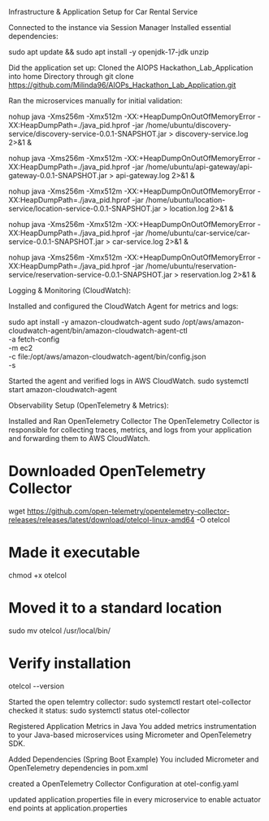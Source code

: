 Infrastructure & Application Setup for Car Rental Service

Connected to the instance via Session Manager
Installed essential dependencies:

sudo apt update && sudo apt install -y openjdk-17-jdk unzip

Did the application set up:
Cloned the AIOPS Hackathon_Lab_Application into home Directory through
git clone https://github.com/Milinda96/AIOPs_Hackathon_Lab_Application.git

Ran the microservices manually for initial validation:

nohup java -Xms256m -Xmx512m -XX:+HeapDumpOnOutOfMemoryError -XX:HeapDumpPath=./java_pid.hprof -jar /home/ubuntu/discovery-service/discovery-service-0.0.1-SNAPSHOT.jar > discovery-service.log 2>&1 &


nohup java -Xms256m -Xmx512m -XX:+HeapDumpOnOutOfMemoryError -XX:HeapDumpPath=./java_pid.hprof -jar /home/ubuntu/api-gateway/api-gateway-0.0.1-SNAPSHOT.jar > api-gateway.log 2>&1 &


nohup java -Xms256m -Xmx512m -XX:+HeapDumpOnOutOfMemoryError -XX:HeapDumpPath=./java_pid.hprof -jar /home/ubuntu/location-service/location-service-0.0.1-SNAPSHOT.jar > location.log 2>&1 &


nohup java -Xms256m -Xmx512m -XX:+HeapDumpOnOutOfMemoryError -XX:HeapDumpPath=./java_pid.hprof -jar /home/ubuntu/car-service/car-service-0.0.1-SNAPSHOT.jar > car-service.log 2>&1 &


nohup java -Xms256m -Xmx512m -XX:+HeapDumpOnOutOfMemoryError -XX:HeapDumpPath=./java_pid.hprof -jar /home/ubuntu/reservation-service/reservation-service-0.0.1-SNAPSHOT.jar > reservation.log 2>&1 &


 Logging & Monitoring (CloudWatch):

 Installed and configured the CloudWatch Agent for metrics and logs:
 
sudo apt install -y amazon-cloudwatch-agent
sudo /opt/aws/amazon-cloudwatch-agent/bin/amazon-cloudwatch-agent-ctl \
  -a fetch-config \
  -m ec2 \
  -c file:/opt/aws/amazon-cloudwatch-agent/bin/config.json \
  -s

Started the agent and verified logs in AWS CloudWatch.
sudo systemctl start amazon-cloudwatch-agent



 Observability Setup (OpenTelemetry & Metrics):

Installed and Ran OpenTelemetry Collector
The OpenTelemetry Collector is responsible for collecting traces, metrics, and logs from your application and forwarding them to AWS CloudWatch.

# Downloaded OpenTelemetry Collector
wget https://github.com/open-telemetry/opentelemetry-collector-releases/releases/latest/download/otelcol-linux-amd64 -O otelcol

# Made it executable
chmod +x otelcol

# Moved it to a standard location
sudo mv otelcol /usr/local/bin/

# Verify installation
otelcol --version

Started the open telemtry collector:
sudo systemctl restart otel-collector
checked it status:
sudo systemctl status otel-collector

Registered Application Metrics in Java
You added metrics instrumentation to your Java-based microservices using Micrometer and OpenTelemetry SDK.

Added Dependencies (Spring Boot Example)
You included Micrometer and OpenTelemetry dependencies in  pom.xml

created a  OpenTelemetry Collector Configuration at otel-config.yaml

updated application.properties file in every microservice to enable actuator end points at application.properties

